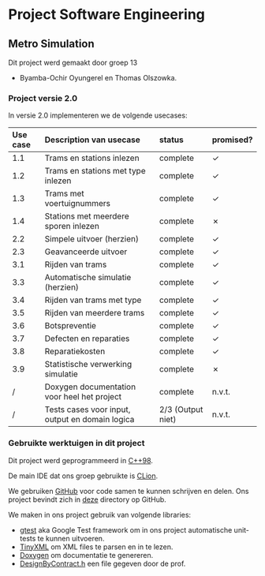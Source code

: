 # Project Software Engineering
## Metro Simulation
Dit project werd gemaakt door groep 13

- Byamba-Ochir Oyungerel en Thomas Olszowka.

### Project versie 2.0

In versie 2.0 implementeren we de volgende usecases:

| Use case | Description van usecase                         | status            | promised? |
|:---------|:------------------------------------------------|:------------------|:----------|
| 1.1      | Trams en stations inlezen                       | complete          | &check;   |
| 1.2      | Trams en stations met type inlezen              | complete          | &check;   |
| 1.3      | Trams met voertuignummers                       | complete          | &check;   |
| 1.4      | Stations met meerdere sporen inlezen            | complete          | &cross;   |
| 2.2      | Simpele uitvoer (herzien)                       | complete          | &check;   |
| 2.3      | Geavanceerde uitvoer                            | complete          | &check;   |
| 3.1      | Rijden van trams                                | complete          | &check;   |
| 3.3      | Automatische simulatie (herzien)                | complete          | &check;   |
| 3.4      | Rijden van trams met type                       | complete          | &check;   |
| 3.5      | Rijden van meerdere trams                       | complete          | &check;   |
| 3.6      | Botspreventie                                   | complete          | &check;   |
| 3.7      | Defecten en reparaties                          | complete          | &check;   |
| 3.8      | Reparatiekosten                                 | complete          | &check;   |
| 3.9      | Statistische verwerking simulatie               | complete          | &cross;   |
| /        | Doxygen documentation voor heel het project     | complete          | n.v.t.    | 
| /        | Tests cases voor input, output en domain logica | 2/3 (Output niet) | n.v.t.    |
### Gebruikte werktuigen in dit project
Dit project werd geprogrammeerd in [C++98](https://en.wikipedia.org/wiki/C%2B%2B).

De main IDE dat ons groep gebruikte is [CLion](https://www.jetbrains.com/clion/).

We gebruiken [GitHub](https://github.com/) voor code samen te kunnen schrijven en delen.
Ons project bevindt zich in [deze](https://github.com/NikeNoke/MetroSimulation) directory op GitHub.

We maken in ons project gebruik van volgende libraries:

- [gtest](https://github.com/google/googletest) aka Google Test framework om in ons project automatische
unit-tests te kunnen uitvoeren.
- [TinyXML](https://en.wikipedia.org/wiki/TinyXML) om XML files te parsen en in te lezen.
- [Doxygen](https://www.doxygen.nl/) om documentatie te genereren.
- [DesignByContract.h](DesignByContract.h) een file gegeven door de prof.

